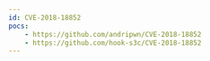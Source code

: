 ```yaml
---
id: CVE-2018-18852
pocs:
    - https://github.com/andripwn/CVE-2018-18852
    - https://github.com/hook-s3c/CVE-2018-18852
---
```

